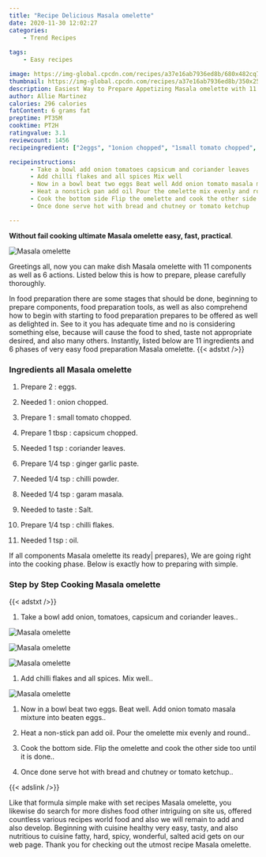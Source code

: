```yaml
---
title: "Recipe Delicious Masala omelette"
date: 2020-11-30 12:02:27
categories:
    - Trend Recipes
    
tags:
    - Easy recipes

image: https://img-global.cpcdn.com/recipes/a37e16ab7936ed8b/680x482cq70/masala-omelette-recipe-main-photo.jpg
thumbnail: https://img-global.cpcdn.com/recipes/a37e16ab7936ed8b/350x250cq70/masala-omelette-recipe-main-photo.jpg
description: Easiest Way to Prepare Appetizing Masala omelette with 11 ingredients and 6 stages of easy cooking.
author: Allie Martinez
calories: 296 calories
fatContent: 6 grams fat
preptime: PT35M
cooktime: PT2H
ratingvalue: 3.1
reviewcount: 1456
recipeingredient: ["2eggs", "1onion chopped", "1small tomato chopped", "1 tbspcapsicum chopped", "1 tspcoriander leaves", "1/4 tspginger garlic paste", "1/4 tspchilli powder", "1/4 tspgaram masala", "to tasteSalt", "1/4 tspchilli flakes", "1 tspoil"]

recipeinstructions: 
      - Take a bowl add onion tomatoes capsicum and coriander leaves 
      - Add chilli flakes and all spices Mix well 
      - Now in a bowl beat two eggs Beat well Add onion tomato masala mixture into beaten eggs 
      - Heat a nonstick pan add oil Pour the omelette mix evenly and round 
      - Cook the bottom side Flip the omelette and cook the other side too until it is done 
      - Once done serve hot with bread and chutney or tomato ketchup

---
```




**Without fail cooking ultimate Masala omelette easy, fast, practical**. 


![Masala omelette](https://img-global.cpcdn.com/recipes/a37e16ab7936ed8b/680x482cq70/masala-omelette-recipe-main-photo.jpg "Masala omelette")




Greetings all, now you can make dish Masala omelette with 11 components as well as 6 actions. Listed below this is how to prepare, please carefully thoroughly.

In food preparation there are some stages that should be done, beginning to prepare components, food preparation tools, as well as also comprehend how to begin with starting to food preparation prepares to be offered as well as delighted in. See to it you has adequate time and no is considering something else, because will cause the food to shed, taste not appropriate desired, and also many others. Instantly, listed below are 11 ingredients and 6 phases of very easy food preparation Masala omelette.
{{< adstxt />}}

### Ingredients all Masala omelette


1. Prepare 2 : eggs.

1. Needed 1 : onion chopped.

1. Prepare 1 : small tomato chopped.

1. Prepare 1 tbsp : capsicum chopped.

1. Needed 1 tsp : coriander leaves.

1. Prepare 1/4 tsp : ginger garlic paste.

1. Needed 1/4 tsp : chilli powder.

1. Needed 1/4 tsp : garam masala.

1. Needed to taste : Salt.

1. Prepare 1/4 tsp : chilli flakes.

1. Needed 1 tsp : oil.



If all components Masala omelette its ready| prepares}, We are going right into the cooking phase. Below is exactly how to preparing with simple.

### Step by Step Cooking Masala omelette

{{< adstxt />}}


1. Take a bowl add onion, tomatoes, capsicum and coriander leaves..



![Masala omelette](https://img-global.cpcdn.com/steps/e53843d8f527138f/160x128cq70/masala-omelette-recipe-step-1-photo.jpg" "Masala omelette")

![Masala omelette](https://img-global.cpcdn.com/steps/b73dff0d7b3c54d7/160x128cq70/masala-omelette-recipe-step-1-photo.jpg" "Masala omelette")

![Masala omelette](https://img-global.cpcdn.com/steps/10c5dacec820a840/160x128cq70/masala-omelette-recipe-step-1-photo.jpg" "Masala omelette")



1. Add chilli flakes and all spices. Mix well..



![Masala omelette](https://img-global.cpcdn.com/steps/88df514950461aed/160x128cq70/masala-omelette-recipe-step-2-photo.jpg" "Masala omelette")



1. Now in a bowl beat two eggs. Beat well. Add onion tomato masala mixture into beaten eggs..



1. Heat a non-stick pan add oil. Pour the omelette mix evenly and round..



1. Cook the bottom side. Flip the omelette and cook the other side too until it is done..



1. Once done serve hot with bread and chutney or tomato ketchup..





{{< adslink />}}

Like that formula simple make with set recipes Masala omelette, you likewise do search for more dishes food other intriguing on site us, offered countless various recipes world food and also we will remain to add and also develop. Beginning with cuisine healthy very easy, tasty, and also nutritious to cuisine fatty, hard, spicy, wonderful, salted acid gets on our web page. Thank you for checking out the utmost recipe Masala omelette.
